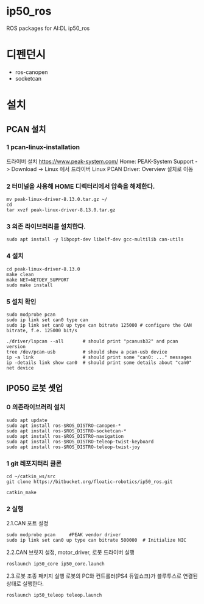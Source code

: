 # ip50_ros
ROS packages for AI:DL ip50_ros


# 디펜던시
- ros-canopen
- socketcan

# 설치

## PCAN 설치

### 1 pcan-linux-installation

드라이버 설치
https://www.peak-system.com/
Home: PEAK-System  Support -> Download -> Linux 에서 드라이버 Linux PCAN Driver: Overview  설치로 이동


### 2 터미널을 사용해 HOME 디렉터리에서 압축을 해제한다. 


~~~
mv peak-linux-driver-8.13.0.tar.gz ~/
cd
tar xvzf peak-linux-driver-8.13.0.tar.gz
~~~ 


### 3 의존 라이브러리를 설치한다.
~~~ 
sudo apt install -y libpopt-dev libelf-dev gcc-multilib can-utils
~~~

### 4 설치

~~~ 
cd peak-linux-driver-8.13.0
make clean
make NET=NETDEV_SUPPORT
sudo make install
~~~


### 5 설치 확인

~~~
sudo modprobe pcan
sudo ip link set can0 type can
sudo ip link set can0 up type can bitrate 125000 # configure the CAN bitrate, f.e. 125000 bit/s

./driver/lspcan --all       # should print "pcanusb32" and pcan version
tree /dev/pcan-usb          # should show a pcan-usb device
ip -a link                  # should print some "can0: ..." messages
ip -details link show can0  # should print some details about "can0" net device
~~~ 

## IP050 로봇 셋업

### 0 의존라이브러리 설치
~~~
sudo apt update
sudo apt install ros-$ROS_DISTRO-canopen-*
sudo apt install ros-$ROS_DISTRO-socketcan-*
sudo apt install ros-$ROS_DISTRO-navigation
sudo apt install ros-$ROS_DISTRO-teleop-twist-keyboard
sudo apt install ros-$ROS_DISTRO-teleop-twist-joy
~~~

### 1 git 레포지터리 클론 
~~~
cd ~/catkin_ws/src
git clone https://bitbucket.org/floatic-robotics/ip50_ros.git

catkin_make
~~~

### 2 실행

2.1.CAN 포트 설정
~~~
sudo modprobe pcan     #PEAK vendor driver
sudo ip link set can0 up type can bitrate 500000  # Initialize NIC
~~~
2.2.CAN 브릿지 설정, motor_driver, 로봇 드라이버 실행

~~~
roslaunch ip50_core ip50_core.launch
~~~
2.3.로봇 조종 패키지 실행
로봇의 PC와 컨트롤러(PS4 듀얼쇼크)가 블루투스로 연결된 상태로 실행한다.

~~~
roslaunch ip50_teleop teleop.launch 
~~~

